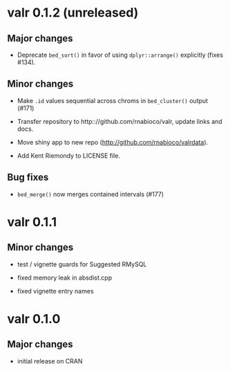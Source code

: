 # valr 0.1.2 (unreleased)

## Major changes

* Deprecate `bed_sort()` in favor of using `dplyr::arrange()` explicitly (fixes #134).

## Minor changes

* Make `.id` values sequential across chroms in `bed_cluster()` output (#171)

* Transfer repository to http:://github.com/rnabioco/valr, update links and docs.

* Move shiny app to new repo (http://github.com/rnabioco/valrdata).

* Add Kent Riemondy to LICENSE file.

## Bug fixes

* `bed_merge()` now merges contained intervals (#177)

# valr 0.1.1

## Minor changes

- test / vignette guards for Suggested RMySQL

- fixed memory leak in absdist.cpp

- fixed vignette entry names

# valr 0.1.0

## Major changes

- initial release on CRAN
